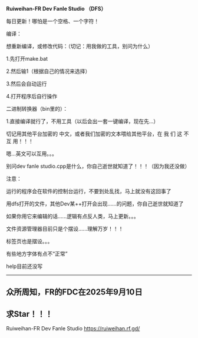 **Ruiweihan-FR Dev Fanle Studio （DFS）**

每日更新！哪怕是一个空格、一个字符！

编译：

想重新编译，或修改代码：（切记：用我做的工具，别问为什么）

1.先打开make.bat

2.然后输1（根据自己的情况来选择）

3.然后会自动运行

4.打开程序后自行操作

二进制转换器（bin里的）：

1.直接编译就行了，不用工具（以后会出一套一键编译，现在先...）

切记用其他平台加密的 中文，或者我们加密的文本喂给其他平台，在 我 们 这 不 互 用！！！

嗯...英文可以互用。。。

别问dev fanle studio.cpp是什么，你自己逝世就知道了！！！（因为我还没做）

注意：

运行的程序会在软件的控制台运行，不要到处乱找，马上就没有这回事了

用dfs打开的文件，其他Dev某++打开会出现......的问题，你自己逝世就知道了

如果你用它来编辑的话......逻辑有点反人类，马上更新。。。

文件资源管理器目前只是个摆设......理解万岁！！！

标签页也是摆设。。。

有些地方字体有点不“正常”

help目前还没写

------------------------------------------------------------------
众所周知，FR的FDC在2025年9月10日
------------------------------------------------------------------
求Star！！！
------------------------------------------------------------------
Ruiweihan-FR Dev Fanle Studio
https://ruiweihan.rf.gd/
